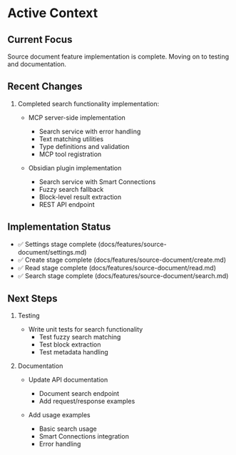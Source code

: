 # Active Context

## Current Focus
Source document feature implementation is complete. Moving on to testing and documentation.

## Recent Changes
1. Completed search functionality implementation:
   - MCP server-side implementation
     * Search service with error handling
     * Text matching utilities
     * Type definitions and validation
     * MCP tool registration
   
   - Obsidian plugin implementation
     * Search service with Smart Connections
     * Fuzzy search fallback
     * Block-level result extraction
     * REST API endpoint

## Implementation Status
- ✅ Settings stage complete (docs/features/source-document/settings.md)
- ✅ Create stage complete (docs/features/source-document/create.md)
- ✅ Read stage complete (docs/features/source-document/read.md)
- ✅ Search stage complete (docs/features/source-document/search.md)

## Next Steps
1. Testing
   - Write unit tests for search functionality
     * Test fuzzy search matching
     * Test block extraction
     * Test metadata handling

2. Documentation
   - Update API documentation
     * Document search endpoint
     * Add request/response examples
   
   - Add usage examples
     * Basic search usage
     * Smart Connections integration
     * Error handling
